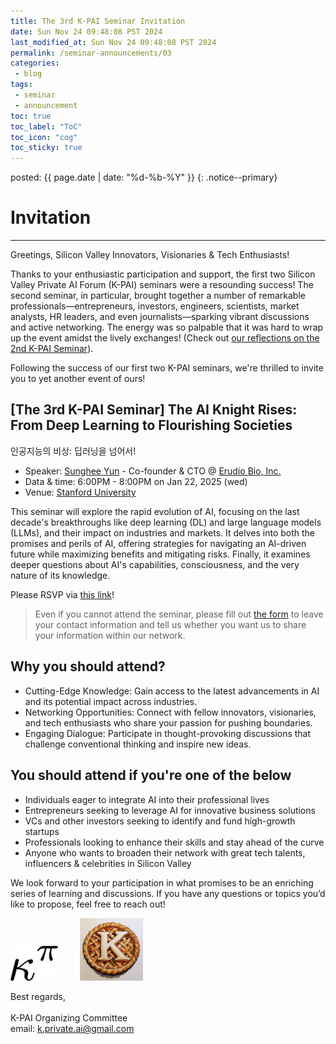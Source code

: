 ```yaml
---
title: The 3rd K-PAI Seminar Invitation
date: Sun Nov 24 09:48:08 PST 2024
last_modified_at: Sun Nov 24 09:48:08 PST 2024
permalink: /seminar-announcements/03
categories:
 - blog
tags:
 - seminar
 - announcement
toc: true
toc_label: "ToC"
toc_icon: "cog"
toc_sticky: true
---
```


<head>
	<link rel="stylesheet" href="/resource/styles.css">
</head>

posted: {{ page.date | date: "%d-%b-%Y" }}
{: .notice--primary}

<h1 id="invitation">Invitation</h1>

<hr>
Greetings, Silicon Valley Innovators, Visionaries &amp; Tech Enthusiasts!

Thanks to your enthusiastic participation and support, the first two Silicon Valley Private AI Forum (K-PAI) seminars were a resounding success!
The second seminar, in particular, brought together a number of remarkable professionals—entrepreneurs, investors,
engineers, scientists, market analysts, HR leaders, and even journalists—sparking vibrant discussions and active networking.
The energy was so palpable that it was hard to wrap up the event amidst the lively exchanges!
(Check out [our reflections on the 2nd K-PAI Seminar](/blog/PDT-K-PAI-2nd-seminar/)).

Following the success of our first two K-PAI seminars, we're thrilled to invite you to yet another event of ours!

<!--h1 id="3rd-seminar">
The 3rd K-PAI Seminar
</h1-->

<h2 id="ai-knight-rises">
[The 3rd K-PAI Seminar]
The AI Knight Rises: From Deep Learning to Flourishing Societies
</h2>
인공지능의 비상: 딥러닝을 넘어서!

<ul>
<li>
	Speaker: <a href="https://sungheeyun.github.io/">Sunghee Yun</a>
	- Co-founder &amp; CTO @ <a href="https://sungheeyun-erudio.github.io/">Erudio Bio, Inc.</a>
</li>
<li>
	Data &amp; time: 6:00PM - 8:00PM on Jan 22, 2025 (wed)
</li>
<li>
	Venue: <a href="https://maps.app.goo.gl/eDqYCLBccj54VnHc9">Stanford University</a>
</li>
</ul>

This seminar will explore the rapid evolution of AI, focusing
on the last decade's breakthroughs like deep learning (DL) and large language models (LLMs),
and their impact on industries and markets.
It delves into both the promises and perils of AI, offering strategies
for navigating an AI-driven future while maximizing benefits and mitigating risks.
Finally, it examines deeper questions about AI's capabilities, consciousness, and the very nature of its knowledge.

Please RSVP via [this link](https://forms.gle/aZgU4A5uxVBmUwa79)!

<blockquote>
Even if you cannot attend the seminar,
please fill out <a href="https://forms.gle/aZgU4A5uxVBmUwa79">the form</a>
to leave your contact information
and tell us whether you want us to share your information
within our network.
</blockquote>

<!--(Gain insights from Sunghee Yun, an expert leading the intersection of AI, semiconductor &amp; biotechnology,
as he explores how AI transcends deep learning to impact industries, societies, and economies.
Discover more about his interests and perspectives on AI
by visiting his <a href="https://sungheeyun.github.io/articles">AI Insights Hub</a> and <a href="https://sungheeyun.github.io/papers">AI Papers Hub</a>.)-->

<h2 id="why-attend">Why you should attend?</h2>

- Cutting-Edge Knowledge: Gain access to the latest advancements in AI and its potential impact across industries.
- Networking Opportunities: Connect with fellow innovators, visionaries, and tech enthusiasts who share your passion for pushing boundaries.
- Engaging Dialogue: Participate in thought-provoking discussions that challenge conventional thinking and inspire new ideas.

<h2 id="target-audience">You should attend if you're one of the below</h2>

<!--p>
This series is designed for individuals interested in acquiring and integrating cutting-edge technologies, those planning innovative businesses in advanced sectors, and anyone looking to enhance their current business with AI or privacy-enhancing cryptography (PEC).
</p-->

- Individuals eager to integrate AI into their professional lives
- Entrepreneurs seeking to leverage AI for innovative business solutions
- VCs and other investors seeking to identify and fund high-growth startups
- Professionals looking to enhance their skills and stay ahead of the curve
- Anyone who wants to broaden their network with great tech talents, influencers &amp; celebrities in Silicon Valley


<p>
We look forward to your participation in what promises to be an enriching series of learning and discussions.
If you have any questions or topics you’d like to propose, feel free to reach out!
</p>

<div class="centered-container">
<img width="15%" src="/assets/images/kappa-to-pi.png">
&nbsp;
&nbsp;
&nbsp;
&nbsp;
<img width="20%" src="/assets/images/k-on-pie.png">
</div>

<p>
Best regards,
<br>
<br>
K-PAI Organizing Committee
<br>
email: <a href="mailto:k.private.ai@gmail.com">k.private.ai@gmail.com</a>
</p>
